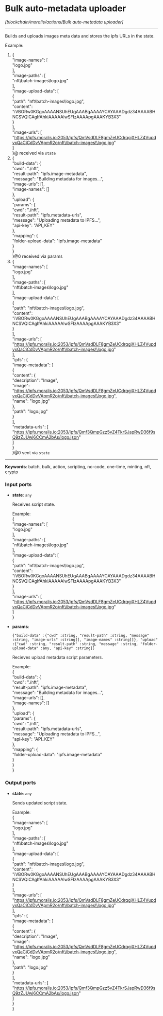 # Bulk auto-metadata uploader

_[blockchain/moralis/actions/Bulk auto-metadata uploader]_

---

Builds and uploads images meta data and stores the ipfs URLs in the state.  
  
Example:  
1. {  
  "image-names": [  
    "logo.jpg"  
  ],  
  "image-paths": [  
    "nft\\batch-images\\logo.jpg"  
  ],  
  "image-upload-data": [  
    {  
      "path": "nft\\batch-images\\logo.jpg",  
      "content": "iVBORw0KGgoAAAANSUhEUgAAABgAAAAYCAYAAADgdz34AAAABHNCSVQICAgIfAhkiAAAAAlwSFlzAAAApgAAAKYB3X3"  
    }  
  ],  
  "image-urls": [  
	"https://ipfs.moralis.io:2053/ipfs/QmVsdDLF8gmZeUCdrqgjXHLZ4VupdvxQaCiCdDvVApmR2o/nft\\batch-images\\logo.jpg"  
  ]  
}@ received via `state`  
2. {  
  "build-data": {  
    "cwd": "./nft",  
    "result-path": "ipfs.image-metadata",  
    "message": "Building metadata for images...",  
    "image-urls": [],  
    "image-names": []  
  },  
  "upload": {  
    "params": {  
      "cwd": "./nft",  
      "result-path": "ipfs.metadata-urls",  
      "message": "Uploading metadata to IPFS...",  
      "api-key": "API_KEY"  
    },  
    "mapping": {  
      "folder-upload-data": "ipfs.image-metadata"  
    }  
  }  
}@0 received via params  
3. {  
  "image-names": [  
    "logo.jpg"  
  ],  
  "image-paths": [  
    "nft\\batch-images\\logo.jpg"  
  ],  
  "image-upload-data": [  
    {  
      "path": "nft\\batch-images\\logo.jpg",  
      "content": "iVBORw0KGgoAAAANSUhEUgAAABgAAAAYCAYAAADgdz34AAAABHNCSVQICAgIfAhkiAAAAAlwSFlzAAAApgAAAKYB3X3"  
    }  
  ],  
  "image-urls": [  
	"https://ipfs.moralis.io:2053/ipfs/QmVsdDLF8gmZeUCdrqgjXHLZ4VupdvxQaCiCdDvVApmR2o/nft\\batch-images\\logo.jpg"  
  ],  
  "ipfs": {  
      "image-metadata": [  
		  {  
			"content": {  
			  "description": "Image",  
			  "image": "https://ipfs.moralis.io:2053/ipfs/QmVsdDLF8gmZeUCdrqgjXHLZ4VupdvxQaCiCdDvVApmR2o/nft\\batch-images\\logo.jpg",  
			  "name": "logo.jpg"  
			},  
			"path": "logo.jpg"  
		  }  
	  ],  
	  "metadata-urls": [  
		"https://ipfs.moralis.io:2053/ipfs/Qmf3QmpGzz5vZ4TkrSJapRwD36f9sQ9zZJUwj6CCmA2bAs/logo.json"  
	  ]	  
  }  
}@0 sent via `state`  

---

__Keywords__: batch, bulk, action, scripting, no-code, one-time, minting, nft, crypto

### Input ports

* __state__: ` any `


    Receives script state.  
      
    Example:  
    {  
      "image-names": [  
        "logo.jpg"  
      ],  
      "image-paths": [  
        "nft\\batch-images\\logo.jpg"  
      ],  
      "image-upload-data": [  
        {  
          "path": "nft\\batch-images\\logo.jpg",  
          "content": "iVBORw0KGgoAAAANSUhEUgAAABgAAAAYCAYAAADgdz34AAAABHNCSVQICAgIfAhkiAAAAAlwSFlzAAAApgAAAKYB3X3"  
        }  
      ],  
      "image-urls": [  
    	"https://ipfs.moralis.io:2053/ipfs/QmVsdDLF8gmZeUCdrqgjXHLZ4VupdvxQaCiCdDvVApmR2o/nft\\batch-images\\logo.jpg"  
      ]  
    }  


* __params__: 
    ```
    {"build-data" :{"cwd" :string, "result-path" :string, "message" :string, "image-urls" :string[], "image-names" :string[]}, "upload" :{"cwd" :string, "result-path" :string, "message" :string, "folder-upload-data" :any, "api-key" :string}}
    ```


    Recieves upload metadata script parameters.  
      
    Example:  
    {  
      "build-data": {  
        "cwd": "./nft",  
        "result-path": "ipfs.image-metadata",  
        "message": "Building metadata for images...",  
        "image-urls": [],  
        "image-names": []  
      },  
      "upload": {  
        "params": {  
          "cwd": "./nft",  
          "result-path": "ipfs.metadata-urls",  
          "message": "Uploading metadata to IPFS...",  
          "api-key": "API_KEY"  
        },  
        "mapping": {  
          "folder-upload-data": "ipfs.image-metadata"  
        }  
      }  
    }  

### Output ports

* __state__: ` any `


    Sends updated script state.  
      
    Example:  
    {  
      "image-names": [  
        "logo.jpg"  
      ],  
      "image-paths": [  
        "nft\\batch-images\\logo.jpg"  
      ],  
      "image-upload-data": [  
        {  
          "path": "nft\\batch-images\\logo.jpg",  
          "content": "iVBORw0KGgoAAAANSUhEUgAAABgAAAAYCAYAAADgdz34AAAABHNCSVQICAgIfAhkiAAAAAlwSFlzAAAApgAAAKYB3X3"  
        }  
      ],  
      "image-urls": [  
    	"https://ipfs.moralis.io:2053/ipfs/QmVsdDLF8gmZeUCdrqgjXHLZ4VupdvxQaCiCdDvVApmR2o/nft\\batch-images\\logo.jpg"  
      ],  
      "ipfs": {  
          "image-metadata": [  
    		  {  
    			"content": {  
    			  "description": "Image",  
    			  "image": "https://ipfs.moralis.io:2053/ipfs/QmVsdDLF8gmZeUCdrqgjXHLZ4VupdvxQaCiCdDvVApmR2o/nft\\batch-images\\logo.jpg",  
    			  "name": "logo.jpg"  
    			},  
    			"path": "logo.jpg"  
    		  }  
    	  ],  
    	  "metadata-urls": [  
    		"https://ipfs.moralis.io:2053/ipfs/Qmf3QmpGzz5vZ4TkrSJapRwD36f9sQ9zZJUwj6CCmA2bAs/logo.json"  
    	  ]	  
      }  
    }  

